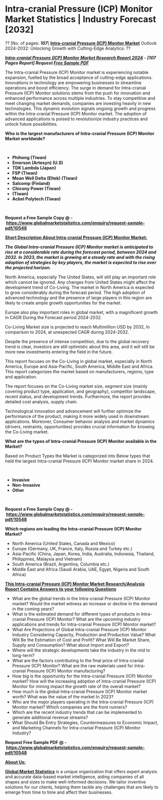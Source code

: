 <h1>Intra-cranial Pressure (ICP) Monitor Market Statistics | Industry Forecast [2032]</h1>
<p>?? [No. of pages:&nbsp;<strong><em>107</em></strong>]&nbsp;<strong><a href="https://www.globalmarketstatistics.com/market-reports/intra-cranial-pressure-icp-monitor-market-10548">Intra-cranial Pressure (ICP) Monitor&nbsp;Market</a></strong>&nbsp;Outlook 2024-2032: Unlocking Growth with Cutting-Edge Analytics: ??</p>
<p><strong><em><a href="https://www.globalmarketstatistics.com/market-reports/intra-cranial-pressure-icp-monitor-market-10548">Intra-cranial Pressure (ICP) Monitor Market Research Report 2024</a></em></strong>&nbsp;-&nbsp;<strong><em>[107 Pages Report]&nbsp;Request <a href="https://www.globalmarketstatistics.com/enquiry/request-sample-pdf/10548">Free Sample PDF</a></em></strong></p>
<p>The Intra-cranial Pressure (ICP) Monitor market is experiencing notable expansion, fuelled by the broad acceptance of cutting-edge applications. Innovations in technology are empowering businesses to streamline operations and boost efficiency. The surge in demand for Intra-cranial Pressure (ICP) Monitor solutions stems from the push for innovation and enhanced performance across multiple industries. To stay competitive and meet changing market demands, companies are investing heavily in new technologies. This dynamic evolution signals ongoing growth and progress within the Intra-cranial Pressure (ICP) Monitor market. The adoption of advanced applications is poised to revolutionize industry practices and unlock future possibilities.</p>
<p><strong>Who is the largest manufacturers of Intra-cranial Pressure (ICP) Monitor Market worldwide?</strong></p>
<p>&nbsp;</p>
<ul>
<li><strong>Phihong (Tiwan)</strong></li>
<li><strong>Emerson (Artesyn) (U.S)</strong></li>
<li><strong>TDK Lambda (Japan)</strong></li>
<li><strong>FSP (Tiwan)</strong></li>
<li><strong>Mean Well Delta (Eltek) (Tiwan)</strong></li>
<li><strong>Salcomp (Finland)</strong></li>
<li><strong>Chicony Power (Tiwan)</strong></li>
<li><strong>(Tiwan)</strong></li>
<li><strong>Acbel Polytech (Tiwan)</strong></li>
</ul>
<p>&nbsp;</p>
<p><strong>Request a Free Sample Copy @ -&nbsp;<a href="https://www.globalmarketstatistics.com/enquiry/request-sample-pdf/10548">https://www.globalmarketstatistics.com/enquiry/request-sample-pdf/10548</a></strong></p>
<p><strong><u>Short Description About Intra-cranial Pressure (ICP) Monitor Market:</u></strong></p>
<p><strong><em>The Global Intra-cranial Pressure (ICP) Monitor market is anticipated to rise at a considerable rate during the forecast period, between 2024 and 2032. In 2023, the market is growing at a steady rate and with the rising adoption of strategies by key players, the market is expected to rise over the projected horizon.</em></strong></p>
<p>North America, especially The United States, will still play an important role which cannot be ignored. Any changes from United States might affect the development trend of Co-Living. The market in North America is expected to grow considerably during the forecast period. The high adoption of advanced technology and the presence of large players in this region are likely to create ample growth opportunities for the market.</p>
<p>Europe also play important roles in global market, with a magnificent growth in CAGR During the Forecast period 2024-2032.</p>
<p>Co-Living Market size is projected to reach Multimillion USD by 2032, In comparison to 2024, at unexpected CAGR during 2024-2032.</p>
<p>Despite the presence of intense competition, due to the global recovery trend is clear, investors are still optimistic about this area, and it will still be more new investments entering the field in the future.</p>
<p>This report focuses on the Co-Living in global market, especially in North America, Europe and Asia-Pacific, South America, Middle East and Africa. This report categorizes the market based on manufacturers, regions, type and application.</p>
<p>The report focuses on the Co-Living market size, segment size (mainly covering product type, application, and geography), competitor landscape, recent status, and development trends. Furthermore, the report provides detailed cost analysis, supply chain.</p>
<p>Technological innovation and advancement will further optimize the performance of the product, making it more widely used in downstream applications. Moreover, Consumer behavior analysis and market dynamics (drivers, restraints, opportunities) provides crucial information for knowing the Co-Living market.</p>
<p><strong>What are the types of Intra-cranial Pressure (ICP) Monitor available in the Market?</strong></p>
<p>Based on Product Types the Market is categorized into Below types that held the largest Intra-cranial Pressure (ICP) Monitor market share in 2024.</p>
<p>&nbsp;</p>
<ul>
<li><strong>Invasive</strong></li>
<li><strong>Non-Invasive</strong></li>
<li><strong>Other</strong></li>
</ul>
<p>&nbsp;</p>
<p><strong>Request a Free Sample Copy @ -&nbsp;<a href="https://www.globalmarketstatistics.com/enquiry/request-sample-pdf/10548">https://www.globalmarketstatistics.com/enquiry/request-sample-pdf/10548</a></strong></p>
<p><strong>Which regions are leading the Intra-cranial Pressure (ICP) Monitor Market?</strong></p>
<ul>
<li>North America (United States, Canada and Mexico)</li>
<li>Europe (Germany, UK, France, Italy, Russia and Turkey etc.)</li>
<li>Asia-Pacific (China, Japan, Korea, India, Australia, Indonesia, Thailand, Philippines, Malaysia and Vietnam)</li>
<li>South America (Brazil, Argentina, Columbia etc.)</li>
<li>Middle East and Africa (Saudi Arabia, UAE, Egypt, Nigeria and South Africa)</li>
</ul>
<p><strong><u>This Intra-cranial Pressure (ICP) Monitor Market Research/Analysis Report Contains Answers to your following Questions</u></strong></p>
<ul>
<li>What are the global trends in the Intra-cranial Pressure (ICP) Monitor market? Would the market witness an increase or decline in the demand in the coming years?</li>
<li>What is the estimated demand for different types of products in Intra-cranial Pressure (ICP) Monitor? What are the upcoming industry applications and trends for Intra-cranial Pressure (ICP) Monitor market?</li>
<li>What Are Projections of Global Intra-cranial Pressure (ICP) Monitor Industry Considering Capacity, Production and Production Value? What Will Be the Estimation of Cost and Profit? What Will Be Market Share, Supply and Consumption? What about Import and Export?</li>
<li>Where will the strategic developments take the industry in the mid to long-term?</li>
<li>What are the factors contributing to the final price of Intra-cranial Pressure (ICP) Monitor? What are the raw materials used for Intra-cranial Pressure (ICP) Monitor manufacturing?</li>
<li>How big is the opportunity for the Intra-cranial Pressure (ICP) Monitor market? How will the increasing adoption of Intra-cranial Pressure (ICP) Monitor for mining impact the growth rate of the overall market?</li>
<li>How much is the global Intra-cranial Pressure (ICP) Monitor market worth? What was the value of the market In 2023?</li>
<li>Who are the major players operating in the Intra-cranial Pressure (ICP) Monitor market? Which companies are the front runners?</li>
<li>Which are the recent industry trends that can be implemented to generate additional revenue streams?</li>
<li>What Should Be Entry Strategies, Countermeasures to Economic Impact, and Marketing Channels for Intra-cranial Pressure (ICP) Monitor Industry?</li>
</ul>
<p><strong>Request Free Sample PDF @ -&nbsp;<a href="https://www.globalmarketstatistics.com/enquiry/request-sample-pdf/10548">https://www.globalmarketstatistics.com/enquiry/request-sample-pdf/10548</a></strong></p>
<p><strong><u>About Us:</u></strong></p>
<p><strong><a href="https://www.globalmarketstatistics.com/">Global Market Statistics</a></strong>&nbsp;is a unique organization that offers expert analysis and accurate data-based market intelligence, aiding companies of all shapes and sizes to make well-informed decisions. We tailor inventive solutions for our clients, helping them tackle any challenges that are likely to emerge from time to time and affect their businesses.</p>